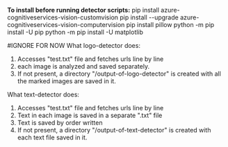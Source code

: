 **To install before running detector scripts:**
pip install azure-cognitiveservices-vision-customvision
pip install --upgrade azure-cognitiveservices-vision-computervision
pip install pillow
python -m pip install -U pip
python -m pip install -U matplotlib



#IGNORE FOR NOW
What logo-detector does:
1) Accesses "test.txt" file and fetches urls line by line
2) each image is analyzed and saved separately.
3) If not present, a directory "/output-of-logo-detector" is created with all the marked images are saved in it.

What text-detector does:
1) Accesses "test.txt" file and fetches urls line by line
2) Text in each image is saved in a separate ".txt" file
3) Text is saved by order written
4) If not present, a directory "/output-of-text-detector" is created with each text file saved in it.
